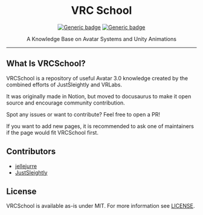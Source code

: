 <div align="center">

# VRC School

[![Generic badge](https://img.shields.io/badge/License-MIT-informational.svg)](https://github.com/VRLabs/VRCSchool/blob/main/LICENSE)
[![Generic badge](https://img.shields.io/badge/SDK-AvatarSDK3-lightblue.svg)](https://vrchat.com/home/download)

A Knowledge Base on Avatar Systems and Unity Animations

</div>

---

## What Is VRCSchool?

VRCSchool is a repository of useful Avatar 3.0 knowledge created by the combined efforts of JustSleightly and VRLabs.

It was originally made in Notion, but moved to docusaurus to make it open source and encourage community contribution.

Spot any issues or want to contribute? Feel free to open a PR!

If you want to add new pages, it is recommended to ask one of maintainers if the page would fit VRCSchool first.

## Contributors

* [jellejurre](https://github.com/jellejurre)
* [JustSleightly](https://links.sleightly.dev)

## License

VRCSchool is available as-is under MIT. For more information see [LICENSE](https://github.com/VRLabs/VRCSchool/blob/main/LICENSE).
